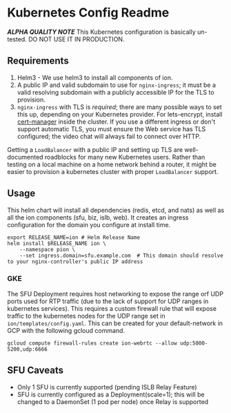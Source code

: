 # Kubernetes Config Readme

***ALPHA QUALITY NOTE***
This Kubernetes configuration is basically un-tested. DO NOT USE IT IN PRODUCTION.

## Requirements
1. Helm3 - We use helm3 to install all components of ion. 
2. A public IP and valid subdomain to use for `nginx-ingress`; it must be a valid resolving subdomain with a publicly accessible IP for the TLS to provision. 
3. `nginx-ingress` with TLS is *required*; there are many possible ways to set this up, depending on your Kubernetes provider.  For lets-encrypt, install [cert-manager](https://cert-manager.io/docs/) inside the cluster. If you use a different ingress or don't support automatic TLS, you must ensure the Web service has TLS configured; the video chat will always fail to connect over HTTP.

Getting a `LoadBalancer` with a public IP and setting up TLS are well-documented roadblocks for many new Kubernetes users. Rather than testing on a local machine on a home network behind a router, it might be easier to provision a kubernetes cluster with proper `LoadBalancer` support.

## Usage

This helm chart will install all dependencies (redis, etcd, and nats) as well as all the ion components (sfu, biz, islb, web).  It creates an ingress configuration for the domain you configure at install time.

```
export RELEASE_NAME=ion # Helm Release Name
helm install $RELEASE_NAME ion \
    --namespace pion \
    --set ingress.domain=sfu.example.com  # This domain should resolve to your nginx-controller's public IP address
```


### GKE
The SFU Deployment requires host networking to expose the range orf UDP ports used for RTP traffic (due to the lack of support for UDP ranges in kubernetes services).  This requires a custom firewall rule that will expose traffic to the kubernetes nodes for the UDP range set in `ion/templates/config.yaml`.  This can be created for your default-network in GCP with the following gcloud command.

```
gcloud compute firewall-rules create ion-webrtc --allow udp:5000-5200,udp:6666
```


## SFU Caveats
+ Only 1 SFU is currently supported (pending ISLB Relay Feature)
+ SFU is currently configured as a Deployment(scale=1); this will be changed to a DaemonSet (1 pod per node) once Relay is supported

